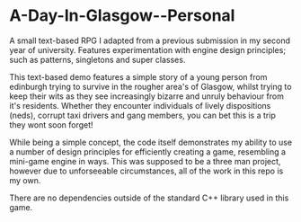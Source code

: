 # A-Day-In-Glasgow--Personal

A small text-based RPG I adapted from a previous submission in my second year of university.
Features experimentation with engine design principles; such as patterns, singletons and super classes.

This text-based demo features a simple story of a young person from edinburgh trying to survive in the rougher area's of Glasgow,
whilst trying to keep their wits as they see increasingly bizarre and unruly behaviour from it's residents. Whether they encounter individuals
of lively dispositions (neds), corrupt taxi drivers and gang members, you can bet this is a trip they wont soon forget!

While being a simple concept, the code itself demonstrates my ability to use a number of design principles for efficiently creating a game, 
resembling a mini-game engine in ways. This was supposed to be a three man project, however due to unforseeable circumstances, all of the work in 
this repo is my own.

There are no dependencies outside of the standard C++ library used in this game.
